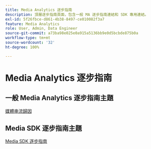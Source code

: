 ```yaml
---
title: Media Analytics 逐步指南
description: 頂層逐步指南頁面，包含一般 MA 逐步指南連結和 SDK 專用連結。
exl-id: 5f26fbce-d861-4b38-8497-ce010082f3a7
feature: Media Analytics
role: User, Admin, Data Engineer
source-git-commit: a73ba98e025e0a915a5136bb9e0d5bcbde875b0a
workflow-type: tm+mt
source-wordcount: '32'
ht-degree: 100%

---
```


# Media Analytics 逐步指南

## 一般 Media Analytics 逐步指南主題

[媒體串流歸因](/help/media-analytics-cookbook/media-dimensions.md)

## Media SDK 逐步指南主題

[Media SDK 逐步指南](/help/use-cases/cookbook/sdk-cookbook-overview.md)
